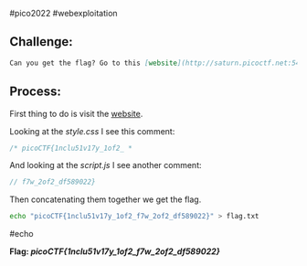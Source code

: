 #pico2022 #webexploitation

## Challenge:
```md
Can you get the flag? Go to this [website](http://saturn.picoctf.net:54634/) and see what you can discover.
```

## Process:
First thing to do is visit the [website](http://saturn.picoctf.net:54634/).

Looking at the *style.css* I see this comment:
```css
/* picoCTF{1nclu51v17y_1of2_ *
```

And looking at the *script.js* I see another comment:
```js
// f7w_2of2_df589022}
```

Then concatenating them together we get the flag.
```bash
echo "picoCTF{1nclu51v17y_1of2_f7w_2of2_df589022}" > flag.txt
```
#echo 

**Flag: *picoCTF{1nclu51v17y_1of2_f7w_2of2_df589022}***
